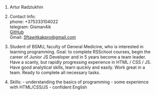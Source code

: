 1.  Artur Radziukhin  

2.  Contact Info:   
                phone: +375333104022  
                telegram: Gisman4ik  
                [GitHub](https://github.com/Gisman4ik)  
                Gmail: Sftawitkakpro@gmail.com  
                
3.  Student of BSMU, faculty of General Medicine, who is interested in learning programming.
    Goal: to complete RSSchool courses, begin the career of Junior JS Developer and in 5 years become a team leader.
    Have a scanty, but rapidly progressing experience in HTML / CSS / JS. Have good analytical skills, learn quickly and easily. Work great in a team. Ready to complete all necessary tasks.
4. Skills: - understanding the basics of programming
           - some experience with HTML/CSS/JS
           - confident English                	
